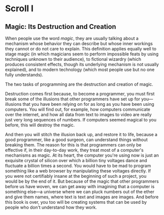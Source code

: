 # Scroll I

## Magic: Its Destruction and Creation

When people use the word *magic*, they are usually talking about a mechanism whose behavior they can describe but whose inner workings they cannot or do not care to explain. This definition applies equally well to stage magic (in which magicians seem to perform impossible feats by using techniques unknown to their audience), to fictional wizardry (which produces consistent effects, though its underlying mechanism is not usually explained), and to modern technology (which most people use but no one fully understands).

The two tasks of programming are the destruction and creation of magic.

Destruction comes first because, to become a programmer, you must first break some of the illusions that other programmers have set up for you—illusions that you have been relying on for as long as you have been using computers. You will find out, for example, how computers communicate over the internet, and how all data from text to images to video are really just very long sequences of numbers. If computers seemed magical to you before, this will destroy the magic.

And then you will stitch the illusion back up, and restore it to life, because a good programmer, like a good surgeon, can understand things without breaking them. The reason for this is that programmers can only be effective if, in their day-to-day work, they treat most of a computer's mechanisms as magic. At its heart, the computer you're using now is just an exquisite crystal of silicon over which a billion tiny voltages dance and fluctuate a billion times a second. You would have to be mad to program something like a web browser by manipulating these voltages directly. If you were not certifiably insane at the beginning of such a project, you would be by the end of it. But because of the magic that other programmers before us have woven, we can get away with imagining that a computer is something else—a universe where we can pluck numbers out of the ether and give them names, where text is text and images are images. And before this book is over, you too will be creating systems that can be used by people who don't understand how they work.
